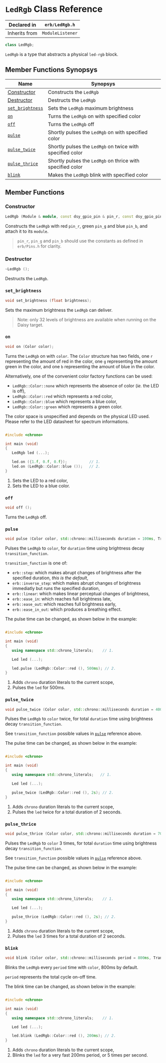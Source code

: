 # `LedRgb` Class Reference

| Declared in | `erb/LedRgb.h` |
| - | - |
| Inherits from | `ModuleListener` |

```c++
class LedRgb;
```

`LedRgb` is a type that abstracts a physical `led-rgb` block.


## Member Functions Synopsys

| Name | Synopsys |
| - | - |
| [Constructor](#constructor) | Constructs the `LedRgb` |
| [Destructor](#destructor) | Destructs the `LedRgb` |
| [`set_brightness`](#set_brightness) | Sets the `LedRgb` maximum brightness |
| [`on`](#on) | Turns the `LedRgb` on with specified color |
| [`off`](#off) | Turns the `LedRgb` off |
| [`pulse`](#pulse) | Shortly pulses the `LedRgb` on with specified color |
| [`pulse_twice`](#pulse_twice) | Shortly pulses the `LedRgb` on twice with specified color |
| [`pulse_thrice`](#pulse_thrice) | Shortly pulses the `LedRgb` on thrice with specified color |
| [`blink`](#blink) | Makes the `LedRgb` blink with specified color |


## Member Functions

### Constructor

```c++
LedRgb (Module & module, const dsy_gpio_pin & pin_r, const dsy_gpio_pin & pin_g, const dsy_gpio_pin & pin_b);
```

Constructs the `LedRgb` with red `pin_r`, green `pin_g` and blue `pin_b`, and attach it to its `module`.

> `pin_r`, `pin_g` and `pin_b` should use the constants as defined in `erb/Pins.h` for clarity.

### Destructor

```c++
~LedRgb ();
```

Destructs the `LedRgb`.

### `set_brightness`

```c++
void set_brightness (float brightness);
```

Sets the maximum brightness the `LedRgb` can deliver.

> Note: only 32 levels of brightness are available when running on the Daisy target.

### `on`

```c++
void on (Color color);
```

Turns the `LedRgb` on with `color`. The `Color` structure has two fields, one `r` representing
the amount of red in the color, one `g` representing the amount green in the color, and one
`b` representing the amount of blue in the color.

Alternatively, one of the convenient color factory functions can be used:
- `LedRgb::Color::none` which represents the absence of color (_ie._ the LED is off),
- `LedRgb::Color::red` which represents a red color,
- `LedRgb::Color::blue` which represents a blue color,
- `LedRgb::Color::green` which represents a green color.

The color space is unspecified and depends on the physical LED used. Please refer to the
LED datasheet for spectrum informations.

```c++

#include <chrono>

int main (void)
{
   LedRgb led (...);

   led.on ({1.f, 0.f, 0.f});          // 1.
   led.on (LedRgb::Color::blue ());   // 2.
}
```

1. Sets the LED to a red color,
2. Sets the LED to a blue color.

### `off`

```c++
void off ();
```

Turns the `LedRgb` off.

### `pulse`

```c++
void pulse (Color color, std::chrono::milliseconds duration = 100ms, TransitionFunction transition_function = step);
```

Pulses the `LedRgb` to `color`, for `duration` time using brightness decay `transition_function`.

`transition_function` is one of:
- `erb::step`: which makes abrupt changes of brightness after the specified duration, _this is the default_,
- `erb::inverse_step`: which makes abrupt changes of brightness immediatly but runs the specified duration,
- `erb::linear`: which makes linear perceptual changes of brightness,
- `erb::ease_in`: which reaches full brightness late,
- `erb::ease_out`: which reaches full brightness early,
- `erb::ease_in_out`: which produces a breathing effect.

The pulse time can be changed, as shown below in the example:

```c++

#include <chrono>

int main (void)
{
   using namespace std::chrono_literals;    // 1.

   Led led (...);

   led.pulse (LedRgb::Color::red (), 500ms); // 2.
}
```

1. Adds `chrono` duration literals to the current scope,
2. Pulses the `led` for 500ms.

### `pulse_twice`

```c++
void pulse_twice (Color color, std::chrono::milliseconds duration = 400ms, TransitionFunction transition_function = step);
```

Pulses the `LedRgb` to `color` twice, for total `duration` time using brightness decay `transition_function`.

See `transition_function` possible values in [`pulse`](#pulse) reference above.

The pulse time can be changed, as shown below in the example:

```c++

#include <chrono>

int main (void)
{
   using namespace std::chrono_literals;   // 1.

   Led led (...);

   pulse_twice (LedRgb::Color::red (), 2s); // 2.
}
```

1. Adds `chrono` duration literals to the current scope,
2. Pulses the `led` twice for a total duration of 2 seconds.

### `pulse_thrice`

```c++
void pulse_thrice (Color color, std::chrono::milliseconds duration = 700ms, TransitionFunction transition_function = step);
```

Pulses the `LedRgb` to `color` 3 times, for total `duration` time using brightness decay `transition_function`.

See `transition_function` possible values in [`pulse`](#pulse) reference above.

The pulse time can be changed, as shown below in the example:

```c++

#include <chrono>

int main (void)
{
   using namespace std::chrono_literals;    // 1.

   Led led (...);

   pulse_thrice (LedRgb::Color::red (), 2s); // 2.
}
```

1. Adds `chrono` duration literals to the current scope,
2. Pulses the `led` 3 times for a total duration of 2 seconds.

### `blink`

```c++
void blink (Color color, std::chrono::milliseconds period = 800ms, TransitionFunction transition_function = step);
```

Blinks the `LedRgb` every `period` time with `color`, 800ms by default.

`period` represents the total cycle on-off time.

The blink time can be changed, as shown below in the example:

```c++

#include <chrono>

int main (void)
{
   using namespace std::chrono_literals;    // 1.

   Led led (...);

   led.blink (LedRgb::Color::red (), 200ms); // 2.
}
```

1. Adds `chrono` duration literals to the current scope,
2. Blinks the `led` for a very fast 200ms period, or 5 times per second.
